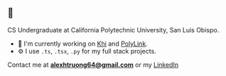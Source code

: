 ## 🌱
CS Undergraduate at California Polytechnic University, San Luis Obispo.

- 🔭 I'm currently working on [Khi](https://github.com/alexhtruong/khi) and [PolyLink](https://github.com/Castro19/LAEP-GPT).
- ⚙️ I use `.ts`, `.tsx`, `.py` for my full stack projects.

Contact me at **alexhtruong64@gmail.com** or my [LinkedIn](https://www.linkedin.com/in/alex-hiep-truong/)

<!--
**alexhtruong/alexhtruong** is a ✨ _special_ ✨ repository because its `README.md` (this file) appears on your GitHub profile.

Here are some ideas to get you started:

- 🔭 I’m currently working on ...
- 🌱 I’m currently learning ...
- 👯 I’m looking to collaborate on ...
- 🤔 I’m looking for help with ...
- 💬 Ask me about ...
- 📫 How to reach me: ...
- 😄 Pronouns: ...
- ⚡ Fun fact: ...
-->
